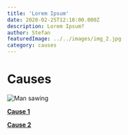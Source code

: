 ```yaml
---
title: 'Lorem Ipsum'
date: 2020-02-25T12:18:00.000Z
description: Lorem Ipsum?
author: Stefan
featuredImage: ../../images/img_2.jpg
category: causes
---
```


# Causes

![Man sawing](../../images/img_1.jpg)

[**Cause 1**](/cause1) 

[**Cause 2**](/cause2)  

